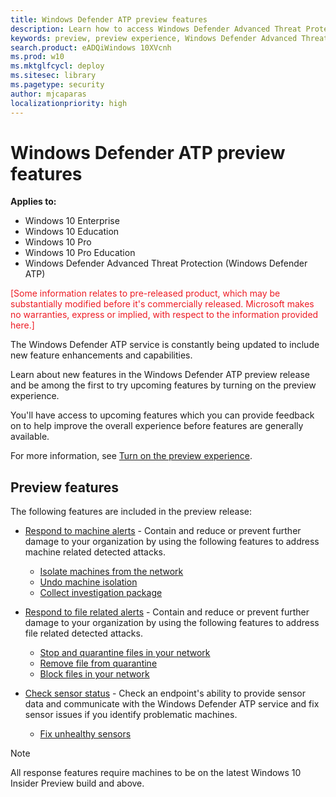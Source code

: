 ```yaml
---
title: Windows Defender ATP preview features
description: Learn how to access Windows Defender Advanced Threat Protection preview features.
keywords: preview, preview experience, Windows Defender Advanced Threat Protection, features, updates
search.product: eADQiWindows 10XVcnh
ms.prod: w10
ms.mktglfcycl: deploy
ms.sitesec: library
ms.pagetype: security
author: mjcaparas
localizationpriority: high
---
```


# Windows Defender ATP preview features

**Applies to:**

- Windows 10 Enterprise
- Windows 10 Education
- Windows 10 Pro
- Windows 10 Pro Education
- Windows Defender Advanced Threat Protection (Windows Defender ATP)

<span style="color:#ED1C24;">[Some information relates to pre-released product, which may be substantially modified before it's commercially released. Microsoft makes no warranties, express or implied, with respect to the information provided here.]</span>

The Windows Defender ATP service is constantly being updated to include new feature enhancements and capabilities.

Learn about new features in the Windows Defender ATP preview release and be among the first to try upcoming features by turning on the preview experience.

You'll have access to upcoming features which you can provide feedback on to help improve the overall experience before features are generally available.

For more information, see [Turn on the preview experience](preview-settings-windows-defender-advanced-threat-protection.md).

## Preview features
The following features are included in the preview release:

- [Respond to machine alerts](respond-machine-alerts-windows-defender-advanced-threat-protection.md) - Contain and reduce or prevent further damage to your organization by using the following features to address machine related detected attacks.
  - [Isolate machines from the network](respond-machine-alerts-windows-defender-advanced-threat-protection.md#isolate-machines-from-the-network)
  - [Undo machine isolation](respond-machine-alerts-windows-defender-advanced-threat-protection.md#undo-machine-isolation)
  - [Collect investigation package](respond-machine-alerts-windows-defender-advanced-threat-protection.md#collect-investigation-package-from-machines)

- [Respond to file related alerts](respond-file-alerts-windows-defender-advanced-threat-protection.md) - Contain and reduce or prevent further damage to your organization by using the following features to address file related detected attacks.
  - [Stop and quarantine files in your network](respond-file-alerts-windows-defender-advanced-threat-protection.md#stop-and-quarantine-files-in-your-network)
  - [Remove file from quarantine](respond-file-alerts-windows-defender-advanced-threat-protection.md#remove-file-from-quarantine)
  - [Block files in your network](respond-file-alerts-windows-defender-advanced-threat-protection.md#block-files-in-your-network)

- [Check sensor status](check-sensor-status-windows-defender-advanced-threat-protection.md) - Check an endpoint's ability to provide sensor data and communicate with the Windows Defender ATP service and fix sensor issues if you identify problematic machines.
  - [Fix unhealthy sensors](fix-unhealhty-sensors-windows-defender-advanced-threat-protection.md)

>[!NOTE]
> All response features require machines to be on the latest Windows 10 Insider Preview build and above.

